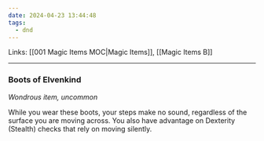 ```yaml
---
date: 2024-04-23 13:44:48
tags:
  - dnd
---
```

Links: [[001 Magic Items MOC|Magic Items]], [[Magic Items B]]
___
### Boots of Elvenkind

*Wondrous item, uncommon*

While you wear these boots, your steps make no sound, regardless of the surface you are moving across. You also have advantage on Dexterity (Stealth) checks that rely on moving silently.